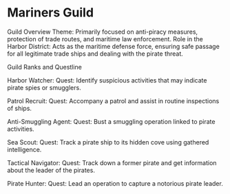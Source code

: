 # Mariners Guild

Guild Overview
Theme: Primarily focused on anti-piracy measures, protection of trade routes, and maritime law enforcement.
Role in the Harbor District: Acts as the maritime defense force, ensuring safe passage for all legitimate trade ships and dealing with the pirate threat.

Guild Ranks and Questline

Harbor Watcher:
Quest: Identify suspicious activities that may indicate pirate spies or smugglers.

Patrol Recruit:
Quest: Accompany a patrol and assist in routine inspections of ships.

Anti-Smuggling Agent:
Quest: Bust a smuggling operation linked to pirate activities.

Sea Scout:
Quest: Track a pirate ship to its hidden cove using gathered intelligence.

Tactical Navigator:
Quest: Track down a former pirate and get information about the leader of the pirates.

Pirate Hunter:
Quest: Lead an operation to capture a notorious pirate leader.

